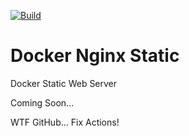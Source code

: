 [![Build](https://img.shields.io/github/actions/workflow/status/smashedr/docker-nginx-static/build.yaml?logo=github&logoColor=white&label=build)](https://github.com/smashedr/docker-nginx-static/actions/workflows/build.yaml)

# Docker Nginx Static

Docker Static Web Server

Coming Soon...

WTF GitHub... Fix Actions!
